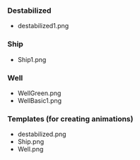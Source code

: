 ### Destabilized
* destabilized1.png
### Ship
* Ship1.png
### Well
* WellGreen.png
* WellBasic1.png
### Templates (for creating animations)
* destabilized.png
* Ship.png
* Well.png
